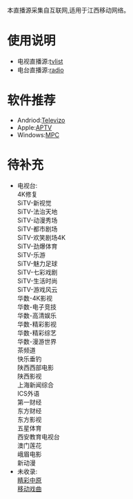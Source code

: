 本直播源采集自互联网,适用于江西移动网络。
# 使用说明
- 电视直播源:[tvlist](https://huangsuming.github.io/iptv/list/tvlist.txt)
- 电台直播源:[radio](https://huangsuming.github.io/iptv/list/radio.txt)

# 软件推荐
- Andriod:[Televizo](https://televizo.net/)
- Apple:[APTV](https://apps.apple.com/cn/app/id1630403500)
- Windows:[MPC](https://github.com/clsid2/mpc-hc/releases)

# 待补充
- 电视台:<br>
  4K修复<br>
  SiTV-新视觉<br>
  SiTV-法治天地<br>
  SiTV-动漫秀场<br>
  SiTV-都市剧场<br>
  SiTV-欢笑剧场4K<br>
  SiTV-劲爆体育<br>
  SiTV-乐游<br>
  SiTV-魅力足球<br>
  SiTV-七彩戏剧<br>
  SiTV-生活时尚<br>
  SiTV-游戏风云<br>
  华数-4K影视<br>
  华数-电子竞技<br>
  华数-高清娱乐<br>
  华数-精彩影视<br>
  华数-精彩综艺<br>
  华数-漫游世界<br>
  茶频道<br>
  快乐垂钓<br>
  陕西西部电影<br>
  陕西影视<br>
  上海新闻综合<br>
  ICS外语<br>
  第一财经<br>
  东方财经<br>
  东方影视<br>
  五星体育<br>
  西安教育电视台<br>
  澳门莲花<br>
  峨眉电影<br>
  新动漫<br>
- 未收录:<br>
  [睛彩中原](http://live.dxhmt.cn:9080/19903718786/854deb36f8db4c9098cad18cc35bd632.m3u8)<br>
  [移动戏曲](http://live.dxhmt.cn:9080/19903718786/a9aab4c5eef74da18d684c75c6dd7e10.m3u8)<br>


